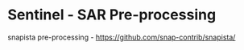# Sentinel - SAR Pre-processing

snapista pre-processing - https://github.com/snap-contrib/snapista/